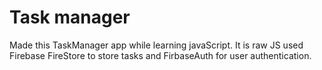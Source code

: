 # Task manager
Made this TaskManager app while learning javaScript.
It is raw JS used Firebase FireStore to store tasks and FirbaseAuth for user authentication. 
